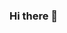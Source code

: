 ### Hi there 👋

<!--
**Eruindelima/Eruindelima** is a ✨ _special_ ✨ repository because its `README.md` (this file) appears on your GitHub profile.

Here are some ideas to get you started:

# Eruin de Lima
Análise e Desenvolvimento de Sistemas | JavaScript | Java
Estudante de Análise e Desenvolvimento de Sistema com conhecimentos fundamentais em HTML, CSS, Java e JavaScript, Banco de Dados além de conhecimentos acadêmicos nas linguagens C e Python. Atualmente em busca de colocação no mercado de tecnologia para ingressar na carreira de desenvolvedor.


## 📦 Conhecimentos
- Desenvolvimento Back-end com JavaScript, Java, Python e C
- Desenvolvimento Front-end  com HTML5, CSS3 e JavaScript

## 📫 Formação
**UNASP** - Análise e Desenvolvimento de Sistemas
**FATEC** - Logistica e Transporte
**Alura** - HTML5 e CSS3 do Básico ao Avançado
**CertiProf** – SCRUM FOUNDATION PROFESSIONAL CERTIFICATE (SFPC)
**Alura** – INTRODUÇÃO AO SQL COM ORACLE: MANIPULE E CONSULTE DADOS


## 🌱 Aprendendo
- [Golang](https://golang.org/)

## 📫 Contato
- [LinkedIn](https://www.linkedin.com/in/eruin-de-lima-silva-176a1a160/)
- Gmail - eruin.silva@gmail.com
